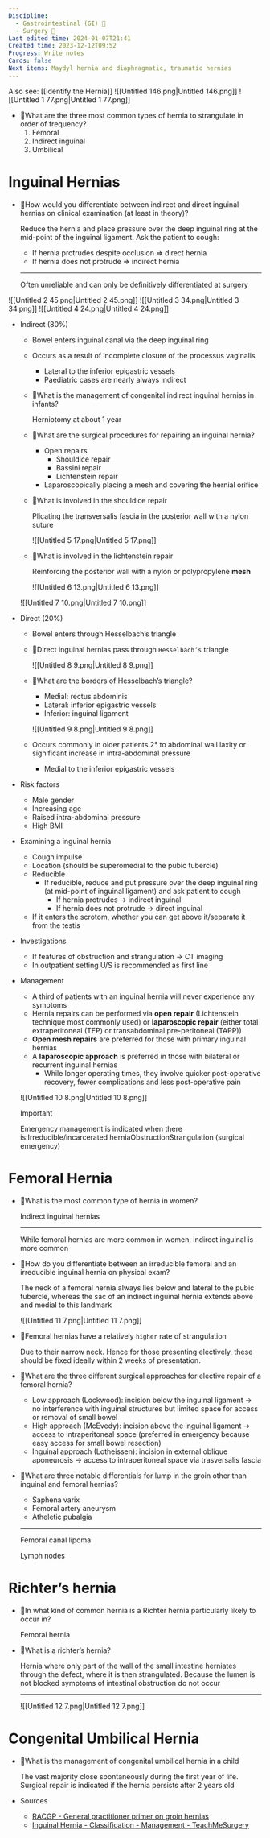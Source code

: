 ```yaml
---
Discipline:
  - Gastrointestinal (GI) 🤮
  - Surgery 🔪
Last edited time: 2024-01-07T21:41
Created time: 2023-12-12T09:52
Progress: Write notes
Cards: false
Next items: Maydyl hernia and diaphragmatic, traumatic hernias
---
```

Also see: [[Identify the Hernia]]
![[Untitled 146.png|Untitled 146.png]]
![[Untitled 1 77.png|Untitled 1 77.png]]
- 🍒What are the three most common types of hernia to strangulate in order of frequency?
    1. Femoral
    2. Indirect inguinal
    3. Umbilical
# Inguinal Hernias
- 🍒How would you differentiate between indirect and direct inguinal hernias on clinical examination (at least in theory)?
    
    Reduce the hernia and place pressure over the deep inguinal ring at the mid-point of the inguinal ligament. Ask the patient to cough:
    
    - If hernia protrudes despite occlusion ⇒ direct hernia
    - If hernia does not protrude ⇒ indirect hernia
    
    ---
    
    Often unreliable and can only be definitively differentiated at surgery
    
![[Untitled 2 45.png|Untitled 2 45.png]]
![[Untitled 3 34.png|Untitled 3 34.png]]
![[Untitled 4 24.png|Untitled 4 24.png]]
- Indirect (80%)
    
    - Bowel enters inguinal canal via the deep inguinal ring
    - Occurs as a result of incomplete closure of the processus vaginalis
        - Lateral to the inferior epigastric vessels
        - Paediatric cases are nearly always indirect
    
    - 🍒What is the management of congenital indirect inguinal hernias in infants?
        
        Herniotomy at about 1 year
        
    - 🍒What are the surgical procedures for repairing an inguinal hernia?
        - Open repairs
            - Shouldice repair
            - Bassini repair
            - Lichtenstein repair
        - Laparoscopically placing a mesh and covering the hernial orifice
    - 🍒What is involved in the shouldice repair
        
        Plicating the transversalis fascia in the posterior wall with a nylon suture
        
        ![[Untitled 5 17.png|Untitled 5 17.png]]
        
    - 🍒What is involved in the lichtenstein repair
        
        Reinforcing the posterior wall with a nylon or polypropylene **mesh**
        
        ![[Untitled 6 13.png|Untitled 6 13.png]]
        
    
    ![[Untitled 7 10.png|Untitled 7 10.png]]
    
- Direct (20%)
    
    - Bowel enters through Hesselbach’s triangle
    
    - 🍒Direct inguinal hernias pass through `Hesselbach’s` triangle
        
        ![[Untitled 8 9.png|Untitled 8 9.png]]
        
    - 🍒What are the borders of Hesselbach’s triangle?
        
        - Medial: rectus abdominis
        - Lateral: inferior epigastric vessels
        - Inferior: inguinal ligament
        
        ![[Untitled 9 8.png|Untitled 9 8.png]]
        
    
    - Occurs commonly in older patients 2° to abdominal wall laxity or significant increase in intra-abdominal pressure
        - Medial to the inferior epigastric vessels
- Risk factors
    - Male gender
    - Increasing age
    - Raised intra-abdominal pressure
    - High BMI
- Examining a inguinal hernia
    - Cough impulse
    - Location (should be superomedial to the pubic tubercle)
    - Reducible
        - If reducible, reduce and put pressure over the deep inguinal ring (at mid-point of inguinal ligament) and ask patient to cough
            - If hernia protrudes → indirect inguinal
            - If hernia does not protrude → direct inguinal
    - If it enters the scrotom, whether you can get above it/separate it from the testis
- Investigations
    - If features of obstruction and strangulation → CT imaging
    - In outpatient setting U/S is recommended as first line
- Management
    
    - A third of patients with an inguinal hernia will never experience any symptoms
    - Hernia repairs can be performed via **open repair** (Lichtenstein technique most commonly used) or **laparoscopic repair** (either total extraperitoneal (TEP) or transabdominal pre-peritoneal (TAPP))
    - **Open mesh repairs** are preferred for those with primary inguinal hernias
    - A **laparoscopic approach** is preferred in those with bilateral or recurrent inguinal hernias
        - While longer operating times, they involve quicker post-operative recovery, fewer complications and less post-operative pain
    
    ![[Untitled 10 8.png|Untitled 10 8.png]]
    
    > [!important]  
    > Emergency management is indicated when there is:Irreducible/incarcerated herniaObstructionStrangulation (surgical emergency)  
    
# Femoral Hernia
- 🍒What is the most common type of hernia in women?
    
    Indirect inguinal hernias
    
    ---
    
    While femoral hernias are more common in women, indirect inguinal is more common
    
- 🍒How do you differentiate between an irreducible femoral and an irreducible inguinal hernia on physical exam?
    
    The neck of a femoral hernia always lies below and lateral to the pubic tubercle, whereas the sac of an indirect inguinal hernia extends above and medial to this landmark
    
    ![[Untitled 11 7.png|Untitled 11 7.png]]
    
- 🍒Femoral hernias have a relatively `higher` rate of strangulation
    
    Due to their narrow neck. Hence for those presenting electively, these should be fixed ideally within 2 weeks of presentation.
    
- 🍒What are the three different surgical approaches for elective repair of a femoral hernia?
    - Low approach (Lockwood): incision below the inguinal ligament → no interference with inguinal structures but limited space for access or removal of small bowel
    - High approach (McEvedy): incision above the inguinal ligament → access to intraperitoneal space (preferred in emergency because easy access for small bowel resection)
    - Inguinal approach (Lotheissen): incision in external oblique aponeurosis → access to intraperitoneal space via trasversalis fascia
- 🍒What are three notable differentials for lump in the groin other than inguinal and femoral hernias?
    
    - Saphena varix
    - Femoral artery aneurysm
    - Atheletic pubalgia
    
    ---
    
    Femoral canal lipoma
    
    Lymph nodes
    
# Richter’s hernia
- 🍒In what kind of common hernia is a Richter hernia particularly likely to occur in?
    
    Femoral hernia
    
- 🍒What is a richter’s hernia?
    
    Hernia where only part of the wall of the small intestine herniates through the defect, where it is then strangulated. Because the lumen is not blocked symptoms of intestinal obstruction do not occur
    
    ---
    
    ![[Untitled 12 7.png|Untitled 12 7.png]]
    
# Congenital Umbilical Hernia
- 🍒What is the management of congenital umbilical hernia in a child
    
    The vast majority close spontaneously during the first year of life. Surgical repair is indicated if the hernia persists after 2 years old
    
- Sources
    - [RACGP - General practitioner primer on groin hernias](https://www1.racgp.org.au/ajgp/2018/august/general-practitioner-primer-on-groin-hernias)
    - [Inguinal Hernia - Classification - Management - TeachMeSurgery](https://teachmesurgery.com/general/small-bowel/inguinal-hernia/)